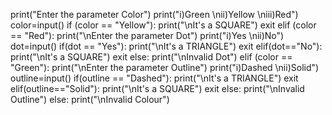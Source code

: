 print("Enter the parameter Color") 
print("i)Green \nii)Yellow \niii)Red") 
color=input() 
if (color == "Yellow"): 
print("\nIt's a SQUARE") 
exit 
elif (color == "Red"): 
print("\nEnter the parameter Dot") 
print("i)Yes \nii)No") 
dot=input() 
if(dot == "Yes"): 
print("\nIt's a TRIANGLE") 
exit 
elif(dot=="No"): 
print("\nIt's a SQUARE") 
exit 
else: 
print("\nInvalid Dot") 
elif (color == "Green"): 
print("\nEnter the parameter Outline") 
print("i)Dashed \nii)Solid") 
outline=input() 
if(outline == "Dashed"): 
print("\nIt's a TRIANGLE") 
exit 
elif(outline=="Solid"): 
print("\nIt's a SQUARE") 
exit 
else: 
print("\nInvalid Outline") 
else: 
print("\nInvalid Colour")
